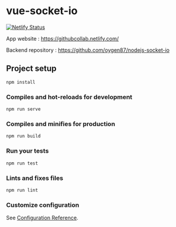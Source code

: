 # vue-socket-io

[![Netlify Status](https://api.netlify.com/api/v1/badges/dd0cee65-020b-4e53-b64f-b0425afafbfb/deploy-status)](https://app.netlify.com/sites/hungry-meninsky-f43ffe/deploys)

App website : https://githubcollab.netlify.com/

Backend repository : https://github.com/oygen87/nodejs-socket-io

## Project setup
```
npm install
```

### Compiles and hot-reloads for development
```
npm run serve
```

### Compiles and minifies for production
```
npm run build
```

### Run your tests
```
npm run test
```

### Lints and fixes files
```
npm run lint
```

### Customize configuration
See [Configuration Reference](https://cli.vuejs.org/config/).
